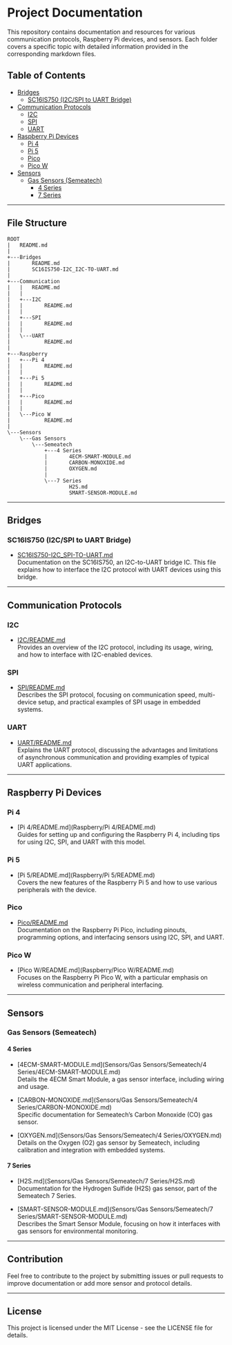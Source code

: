 # Project Documentation

This repository contains documentation and resources for various communication protocols, Raspberry Pi devices, and sensors. Each folder covers a specific topic with detailed information provided in the corresponding markdown files.

## Table of Contents

- [Bridges](#bridges)
  - [SC16IS750 (I2C/SPI to UART Bridge)](#sc16is750-i2cspi-to-uart-bridge)
- [Communication Protocols](#communication-protocols)
  - [I2C](#i2c)
  - [SPI](#spi)
  - [UART](#uart)
- [Raspberry Pi Devices](#raspberry-pi-devices)
  - [Pi 4](#pi-4)
  - [Pi 5](#pi-5)
  - [Pico](#pico)
  - [Pico W](#pico-w)
- [Sensors](#sensors)
  - [Gas Sensors (Semeatech)](#gas-sensors-semeatech)
    - [4 Series](#4-series)
    - [7 Series](#7-series)

---

## File Structure

```
ROOT
|   README.md
|   
+---Bridges
|       README.md
|       SC16IS750-I2C_I2C-TO-UART.md
|       
+---Communication
|   |   README.md
|   |   
|   +---I2C
|   |       README.md
|   |       
|   +---SPI
|   |       README.md
|   |       
|   \---UART
|           README.md
|           
+---Raspberry
|   +---Pi 4
|   |       README.md
|   |       
|   +---Pi 5
|   |       README.md
|   |       
|   +---Pico
|   |       README.md
|   |       
|   \---Pico W
|           README.md
|           
\---Sensors
    \---Gas Sensors
        \---Semeatech
            +---4 Series
            |       4ECM-SMART-MODULE.md
            |       CARBON-MONOXIDE.md
            |       OXYGEN.md
            |       
            \---7 Series
                    H2S.md
                    SMART-SENSOR-MODULE.md
```

---

## Bridges

### SC16IS750 (I2C/SPI to UART Bridge)
- [SC16IS750-I2C_SPI-TO-UART.md](Bridges/SC16IS750-I2C_SPI-TO-UART.md)  
  Documentation on the SC16IS750, an I2C-to-UART bridge IC. This file explains how to interface the I2C protocol with UART devices using this bridge.

---

## Communication Protocols

### I2C
- [I2C/README.md](Communication/I2C/README.md)  
  Provides an overview of the I2C protocol, including its usage, wiring, and how to interface with I2C-enabled devices.

### SPI
- [SPI/README.md](Communication/SPI/README.md)  
  Describes the SPI protocol, focusing on communication speed, multi-device setup, and practical examples of SPI usage in embedded systems.

### UART
- [UART/README.md](Communication/UART/README.md)  
  Explains the UART protocol, discussing the advantages and limitations of asynchronous communication and providing examples of typical UART applications.

---

## Raspberry Pi Devices

### Pi 4
- [Pi 4/README.md](Raspberry/Pi 4/README.md)  
  Guides for setting up and configuring the Raspberry Pi 4, including tips for using I2C, SPI, and UART with this model.

### Pi 5
- [Pi 5/README.md](Raspberry/Pi 5/README.md)  
  Covers the new features of the Raspberry Pi 5 and how to use various peripherals with the device.

### Pico
- [Pico/README.md](Raspberry/Pico/README.md)  
  Documentation on the Raspberry Pi Pico, including pinouts, programming options, and interfacing sensors using I2C, SPI, and UART.

### Pico W
- [Pico W/README.md](Raspberry/Pico W/README.md)  
  Focuses on the Raspberry Pi Pico W, with a particular emphasis on wireless communication and peripheral interfacing.

---

## Sensors

### Gas Sensors (Semeatech)

#### 4 Series
- [4ECM-SMART-MODULE.md](Sensors/Gas Sensors/Semeatech/4 Series/4ECM-SMART-MODULE.md)  
  Details the 4ECM Smart Module, a gas sensor interface, including wiring and usage.

- [CARBON-MONOXIDE.md](Sensors/Gas Sensors/Semeatech/4 Series/CARBON-MONOXIDE.md)  
  Specific documentation for Semeatech’s Carbon Monoxide (CO) gas sensor.

- [OXYGEN.md](Sensors/Gas Sensors/Semeatech/4 Series/OXYGEN.md)  
  Details on the Oxygen (O2) gas sensor by Semeatech, including calibration and integration with embedded systems.

#### 7 Series
- [H2S.md](Sensors/Gas Sensors/Semeatech/7 Series/H2S.md)  
  Documentation for the Hydrogen Sulfide (H2S) gas sensor, part of the Semeatech 7 Series.

- [SMART-SENSOR-MODULE.md](Sensors/Gas Sensors/Semeatech/7 Series/SMART-SENSOR-MODULE.md)  
  Describes the Smart Sensor Module, focusing on how it interfaces with gas sensors for environmental monitoring.

---

## Contribution
Feel free to contribute to the project by submitting issues or pull requests to improve documentation or add more sensor and protocol details.

---

## License
This project is licensed under the MIT License - see the LICENSE file for details.

